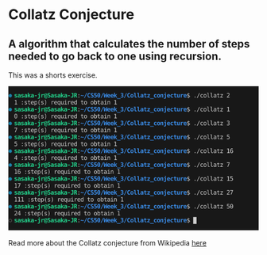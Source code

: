 # Collatz Conjecture

## A algorithm that calculates the number of steps needed to go back to one using recursion.

This was a shorts exercise.

![Demo](/Week_3/Collatz_conjecture/img/program.png)

Read more about the Collatz conjecture from Wikipedia [here](https://en.wikipedia.org/wiki/Collatz_conjecture)
